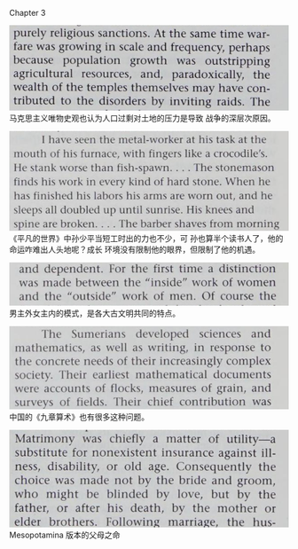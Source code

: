 Chapter 3

![](Feishu20221021-094522.jpeg)
马克思主义唯物史观也认为人口过剩对土地的压力是导致
战争的深层次原因。

![](screenshot-20221021-101612.png)
《平凡的世界》中孙少平当短工时出的力也不少，可
孙也算半个读书人了，他的命运咋难出人头地呢？成长
环境没有限制他的眼界，但限制了他的机遇。

![](screenshot-20221021-153159.png)
男主外女主内的模式，是各大古文明共同的特点。

![](screenshot-20221021-183757.png)
中国的《九章算术》也有很多这种问题。

![](screenshot-20221021-184814.png)
Mesopotamina 版本的父母之命


